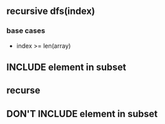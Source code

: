 ## recursive dfs(index)

### base cases

- index >= len(array)

## INCLUDE element in subset

## recurse

## DON'T INCLUDE element in subset
